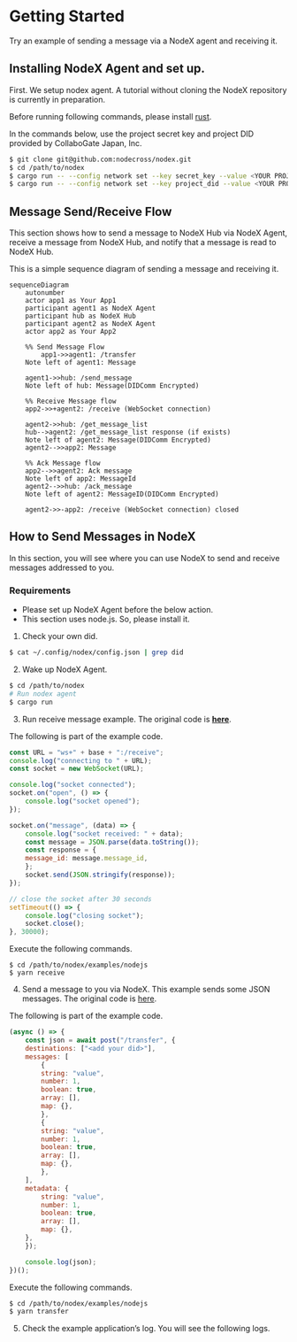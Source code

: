 # Getting Started

Try an example of sending a message via a NodeX agent and receiving it.

## Installing NodeX Agent and set up.

First. We setup nodex agent.
A tutorial without cloning the NodeX repository is currently in preparation.

Before running following commands, please install [rust](https://www.rust-lang.org/).

In the commands below, use the project secret key and project DID provided by CollaboGate Japan, Inc.

```sh
$ git clone git@github.com:nodecross/nodex.git
$ cd /path/to/nodex
$ cargo run -- --config network set --key secret_key --value <YOUR PROJECT SECRET KEY>
$ cargo run -- --config network set --key project_did --value <YOUR PROJECT DID>
```

## Message Send/Receive Flow

This section shows how to send a message to NodeX Hub via NodeX Agent, receive a message from NodeX Hub, and notify that a message is read to NodeX Hub.

This is a simple sequence diagram of sending a message and receiving it.

```{mermaid}
sequenceDiagram
    autonumber
    actor app1 as Your App1
    participant agent1 as NodeX Agent
    participant hub as NodeX Hub
    participant agent2 as NodeX Agent
    actor app2 as Your App2

    %% Send Message Flow
		app1->>agent1: /transfer
    Note left of agent1: Message

    agent1->>hub: /send_message
    Note left of hub: Message(DIDComm Encrypted)

    %% Receive Message flow
    app2->>+agent2: /receive (WebSocket connection)

    agent2->>hub: /get_message_list
    hub-->agent2: /get_message_list response (if exists)
    Note left of agent2: Message(DIDComm Encrypted)
    agent2-->>app2: Message

    %% Ack Message flow
    app2-->>agent2: Ack message
    Note left of app2: MessageId
    agent2-->>hub: /ack_message
    Note left of agent2: MessageID(DIDComm Encrypted)

    agent2->>-app2: /receive (WebSocket connection) closed

```

## How to Send Messages in NodeX

In this section, you will see where you can use NodeX to send and receive messages addressed to you.

### Requirements

- Please set up NodeX Agent before the below action.
- This section uses node.js. So, please install it.

1. Check your own did.

```sh
$ cat ~/.config/nodex/config.json | grep did
```

2. Wake up NodeX Agent.

```sh
$ cd /path/to/nodex
# Run nodex agent
$ cargo run
```

3. Run receive message example. The original code is **[here](https://github.com/nodecross/nodex/blob/develop/examples/nodejs/src/receive.ts)**.

The following is part of the example code.
```js
const URL = "ws+" + base + ":/receive";
console.log("connecting to " + URL);
const socket = new WebSocket(URL);

console.log("socket connected");
socket.on("open", () => {
    console.log("socket opened");
});

socket.on("message", (data) => {
    console.log("socket received: " + data);
    const message = JSON.parse(data.toString());
    const response = {
    message_id: message.message_id,
    };
    socket.send(JSON.stringify(response));
});

// close the socket after 30 seconds
setTimeout(() => {
    console.log("closing socket");
    socket.close();
}, 30000);
```

Execute the following commands.

```shell
$ cd /path/to/nodex/examples/nodejs
$ yarn receive
```

4. Send a message to you via NodeX. This example sends some JSON messages. The original code is [here](https://github.com/nodecross/nodex/blob/develop/examples/nodejs/src/transfer.ts).

The following is part of the example code.
```js
(async () => {
    const json = await post("/transfer", {
    destinations: ["<add your did>"],
    messages: [
        {
        string: "value",
        number: 1,
        boolean: true,
        array: [],
        map: {},
        },
        {
        string: "value",
        number: 1,
        boolean: true,
        array: [],
        map: {},
        },
    ],
    metadata: {
        string: "value",
        number: 1,
        boolean: true,
        array: [],
        map: {},
    },
    });

    console.log(json);
})();
```

Execute the following commands.

```sh
$ cd /path/to/nodex/examples/nodejs
$ yarn transfer
```

5. Check the example application’s log.
   You will see the following logs.
